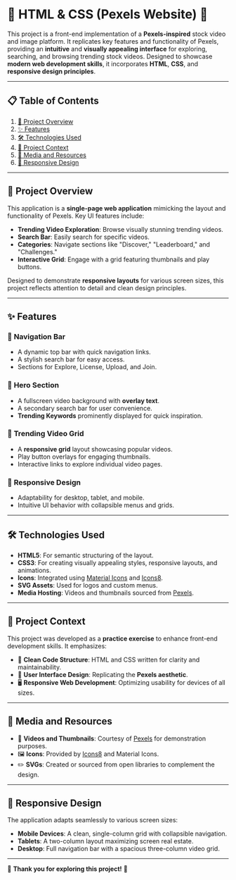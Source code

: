 # 🌟 HTML & CSS (Pexels Website) 🌟

This project is a front-end implementation of a **Pexels-inspired** stock video and image platform. It replicates key features and functionality of Pexels, providing an **intuitive** and **visually appealing interface** for exploring, searching, and browsing trending stock videos. Designed to showcase **modern web development skills**, it incorporates **HTML**, **CSS**, and **responsive design principles**.

---

## 📋 Table of Contents
1. [📖 Project Overview](#-project-overview)
2. [✨ Features](#-features)
3. [🛠️ Technologies Used](#️-technologies-used)
4. [📌 Project Context](#-project-context)
5. [📂 Media and Resources](#-media-and-resources)
6. [📱 Responsive Design](#-responsive-design)

---

## 📖 Project Overview

This application is a **single-page web application** mimicking the layout and functionality of Pexels. Key UI features include:

- **Trending Video Exploration**: Browse visually stunning trending videos.
- **Search Bar**: Easily search for specific videos.
- **Categories**: Navigate sections like "Discover," "Leaderboard," and "Challenges."
- **Interactive Grid**: Engage with a grid featuring thumbnails and play buttons.

Designed to demonstrate **responsive layouts** for various screen sizes, this project reflects attention to detail and clean design principles.

---

## ✨ Features

### 🔹 **Navigation Bar**
- A dynamic top bar with quick navigation links.
- A stylish search bar for easy access.
- Sections for Explore, License, Upload, and Join.

### 🔹 **Hero Section**
- A fullscreen video background with **overlay text**.
- A secondary search bar for user convenience.
- **Trending Keywords** prominently displayed for quick inspiration.

### 🔹 **Trending Video Grid**
- A **responsive grid** layout showcasing popular videos.
- Play button overlays for engaging thumbnails.
- Interactive links to explore individual video pages.

### 🔹 **Responsive Design**
- Adaptability for desktop, tablet, and mobile.
- Intuitive UI behavior with collapsible menus and grids.

---

## 🛠️ Technologies Used

- **HTML5**: For semantic structuring of the layout.
- **CSS3**: For creating visually appealing styles, responsive layouts, and animations.
- **Icons**: Integrated using [Material Icons](https://fonts.google.com/icons) and [Icons8](https://icons8.com).
- **SVG Assets**: Used for logos and custom menus.
- **Media Hosting**: Videos and thumbnails sourced from [Pexels](https://pexels.com).

---

## 📌 Project Context

This project was developed as a **practice exercise** to enhance front-end development skills. It emphasizes:

- 📂 **Clean Code Structure**: HTML and CSS written for clarity and maintainability.
- 🎨 **User Interface Design**: Replicating the **Pexels aesthetic**.
- 🖥️ **Responsive Web Development**: Optimizing usability for devices of all sizes.

---

## 📂 Media and Resources

- 🎥 **Videos and Thumbnails**: Courtesy of [Pexels](https://www.pexels.com) for demonstration purposes.
- 🖼️ **Icons**: Provided by [Icons8](https://icons8.com) and Material Icons.
- ✏️ **SVGs**: Created or sourced from open libraries to complement the design.

---

## 📱 Responsive Design

The application adapts seamlessly to various screen sizes:

- **Mobile Devices**: A clean, single-column grid with collapsible navigation.
- **Tablets**: A two-column layout maximizing screen real estate.
- **Desktop**: Full navigation bar with a spacious three-column video grid.

---

🚀 **Thank you for exploring this project!** 🚀  
